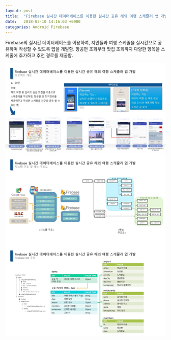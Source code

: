 ```yaml
---
layout: post
title:  "Firebase 실시간 데이터베이스를 이용한 실시간 공유 해외 여행 스케줄러 앱 개발(졸업 프로젝트)"
date:   2018-03-10 14:16:03 +0900
categories: Android Firebase
---
```

Firebase의 실시간 데이터베이스를 이용하여, 지인들과 여행 스케줄을 실시간으로 공유하며 작성할 수 있도록 앱을 개발함. 항공편 조회부터 맛집 조회까지 다양한 항목을 스케줄에 추가하고 추천 경로를 제공함.


<img src="/assets/project3/Slide13.jpg" width="1200px" title="" alt=""><br/>
<img src="/assets/project3/Slide14.jpg" width="1200px" title="" alt=""><br/>
<img src="/assets/project3/Slide15.jpg" width="1200px" title="" alt=""><br/>



[jekyll-docs]: https://jekyllrb.com/docs/home
[jekyll-gh]:   https://github.com/jekyll/jekyll
[jekyll-talk]: https://talk.jekyllrb.com/

